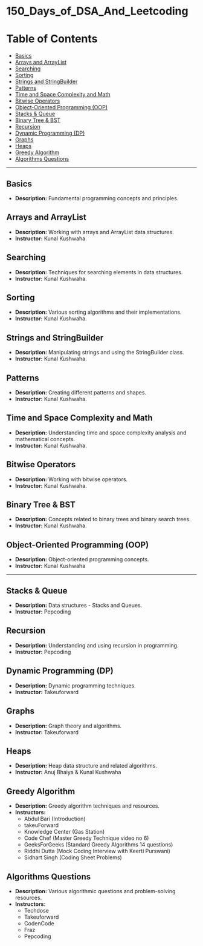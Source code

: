 # 150_Days_of_DSA_And_Leetcoding
# Table of Contents 

- [Basics](#basics)
- [Arrays and ArrayList](#arrays-and-arraylist) 
- [Searching](#searching) 
- [Sorting](#sorting) 
- [Strings and StringBuilder](#strings-and-stringbuilder) 
- [Patterns](#patterns)  
- [Time and Space Complexity and Math](#time-and-space-complexity-and-math) 
- [Bitwise Operators](#bitwise-operators)
- [Object-Oriented Programming (OOP)](#object-oriented-programming-oop)  
- [Stacks & Queue](#stacks--queue)
- [Binary Tree & BST](#binary-tree--bst)
- [Recursion](#recursion)
- [Dynamic Programming (DP)](#dynamic-programming-dp)
- [Graphs](#graphs)
- [Heaps](#heaps)
- [Greedy Algorithm](#greedy-algorithm)
- [Algorithms Questions](#algorithms-questions)

---

## Basics
- **Description:** Fundamental programming concepts and principles.

## Arrays and ArrayList
- **Description:** Working with arrays and ArrayList data structures.
- **Instructor:** Kunal Kushwaha.

## Searching
- **Description:** Techniques for searching elements in data structures.
- **Instructor:** Kunal Kushwaha.

## Sorting
- **Description:** Various sorting algorithms and their implementations.
- **Instructor:** Kunal Kushwaha.

## Strings and StringBuilder
- **Description:** Manipulating strings and using the StringBuilder class.
- **Instructor:** Kunal Kushwaha.

## Patterns
- **Description:** Creating different patterns and shapes.
- **Instructor:** Kunal Kushwaha.

## Time and Space Complexity and Math
- **Description:** Understanding time and space complexity analysis and mathematical concepts.
- **Instructor:** Kunal Kushwaha.

## Bitwise Operators
- **Description:** Working with bitwise operators.
- **Instructor:** Kunal Kushwaha.

## Binary Tree & BST
- **Description:** Concepts related to binary trees and binary search trees.
- **Instructor:** Kunal Kushwaha.

## Object-Oriented Programming (OOP)
- **Description:** Object-oriented programming concepts.
- **Instructor:** Kunal Kushwaha

---

## Stacks & Queue
- **Description:** Data structures - Stacks and Queues.
- **Instructor:** Pepcoding 

## Recursion
- **Description:** Understanding and using recursion in programming.
- **Instructor:** Pepcoding 

## Dynamic Programming (DP)
- **Description:** Dynamic programming techniques.
- **Instructor:** Takeuforward 

## Graphs
- **Description:** Graph theory and algorithms.
- **Instructor:** Takeuforward 

## Heaps
- **Description:** Heap data structure and related algorithms.
- **Instructor:** Anuj Bhaiya & Kunal Kushwaha

## Greedy Algorithm
- **Description:** Greedy algorithm techniques and resources.
- **Instructors:** 
  - Abdul Bari (Introduction)
  - takeuForward
  - Knowledge Center (Gas Station)
  - Code Chef (Master Greedy Technique video no 6)
  - GeeksForGeeks (Standard Greedy Algorithms 14 questions)
  - Riddhi Dutta (Mock Coding Interview with Keerti Purswani)
  - Sidhart Singh (Coding Sheet Problems)

## Algorithms Questions
- **Description:** Various algorithmic questions and problem-solving resources.
- **Instructors:** 
  - Techdose 
  - Takeuforward 
  - CodenCode 
  - Fraz 
  - Pepcoding 
